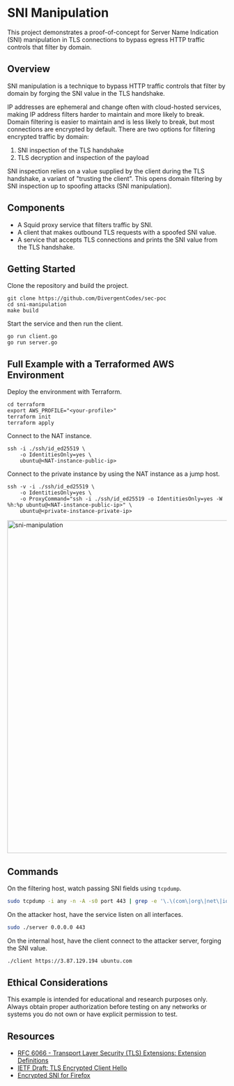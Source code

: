# SNI Manipulation

This project demonstrates a proof-of-concept for Server Name Indication (SNI) manipulation in TLS connections
to bypass egress HTTP traffic controls that filter by domain.

## Overview

SNI manipulation is a technique to bypass HTTP traffic controls that filter by domain by forging the SNI value in the TLS handshake.

IP addresses are ephemeral and change often with cloud-hosted services, making IP address filters harder to maintain and more likely to break.
Domain filtering is easier to maintain and is less likely to break, but most connections are encrypted by default.
There are two options for filtering encrypted traffic by domain:
1. SNI inspection of the TLS handshake
2. TLS decryption and inspection of the payload

SNI inspection relies on a value supplied by the client during the TLS handshake, a variant of "trusting the client".
This opens domain filtering by SNI inspection up to spoofing attacks (SNI manipulation).

## Components

- A Squid proxy service that filters traffic by SNI.
- A client that makes outbound TLS requests with a spoofed SNI value.
- A service that accepts TLS connections and prints the SNI value from the TLS handshake.

## Getting Started

Clone the repository and build the project.

```
git clone https://github.com/DivergentCodes/sec-poc
cd sni-manipulation
make build
```

Start the service and then run the client.

```
go run client.go
go run server.go
```

## Full Example with a Terraformed AWS Environment

Deploy the environment with Terraform.

```
cd terraform
export AWS_PROFILE="<your-profile>"
terraform init
terraform apply
```

Connect to the NAT instance.

```
ssh -i ./ssh/id_ed25519 \
    -o IdentitiesOnly=yes \
    ubuntu@<NAT-instance-public-ip>
```

Connect to the private instance by using the NAT instance as a jump host.

```
ssh -v -i ./ssh/id_ed25519 \
    -o IdentitiesOnly=yes \
    -o ProxyCommand="ssh -i ./ssh/id_ed25519 -o IdentitiesOnly=yes -W %h:%p ubuntu@<NAT-instance-public-ip>" \
    ubuntu@<private-instance-private-ip>
```

<img width="762" alt="sni-manipulation" src="https://github.com/user-attachments/assets/0357bc80-a965-4dd2-855a-d98e6a8975fa">


## Commands

On the filtering host, watch passing SNI fields using `tcpdump`.

```sh
sudo tcpdump -i any -n -A -s0 port 443 | grep -e '\.\(com\|org\|net\|io\)'
```

On the attacker host, have the service listen on all interfaces.

```sh
sudo ./server 0.0.0.0 443
```

On the internal host, have the client connect to the attacker server,
forging the SNI value.

```sh
./client https://3.87.129.194 ubuntu.com
```


## Ethical Considerations

This example is intended for educational and research purposes only. Always obtain proper authorization before testing on any networks or systems you do not own or have explicit permission to test.

## Resources

- [RFC 6066 - Transport Layer Security (TLS) Extensions: Extension Definitions](https://tools.ietf.org/html/rfc6066#section-3)
- [IETF Draft: TLS Encrypted Client Hello](https://datatracker.ietf.org/doc/draft-ietf-tls-esni/)
- [Encrypted SNI for Firefox](https://blog.mozilla.org/security/2018/10/18/encrypted-sni-comes-to-firefox-nightly/)
